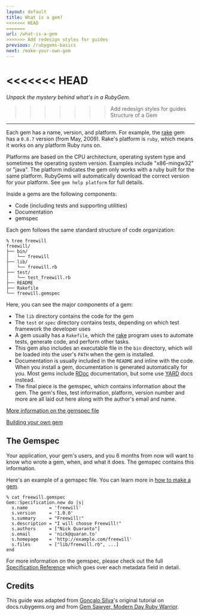 ```yaml
---
layout: default
title: What is a gem?
<<<<<<< HEAD
=======
url: /what-is-a-gem
>>>>>>> Add redesign styles for guides
previous: /rubygems-basics
next: /make-your-own-gem
---
```


<<<<<<< HEAD
=======
<em class="t-gray">Unpack the mystery behind what's in a RubyGem.</em>

>>>>>>> Add redesign styles for guides
Structure of a Gem
------------------

Each gem has a name, version, and platform. For example, the
[rake](http://rubygems.org/gems/rake) gem has a `0.8.7` version (from May,
2009).  Rake's platform is `ruby`, which means it works on any platform Ruby
runs on.

Platforms are based on the CPU architecture, operating system type and
sometimes the operating system version.  Examples include "x86-mingw32" or
"java".  The platform indicates the gem only works with a ruby built for the
same platform.  RubyGems will automatically download the correct version for
your platform.  See `gem help platform` for full details.

Inside a gems are the following components:

* Code (including tests and supporting utilities)
* Documentation
* gemspec

Each gem follows the same standard structure of code organization:

    % tree freewill
    freewill/
    ├── bin/
    │   └── freewill
    ├── lib/
    │   └── freewill.rb
    ├── test/
    │   └── test_freewill.rb
    ├── README
    ├── Rakefile
    └── freewill.gemspec

Here, you can see the major components of a gem:

* The `lib` directory contains the code for the gem
* The `test` or `spec` directory contains tests, depending on which test
  framework the developer uses
* A gem usually has a `Rakefile`, which the
  [rake](http://rake.rubyforge.org/) program uses to automate tests,
  generate code, and perform other tasks.
* This gem also includes an executable file in the
  `bin` directory, which will be loaded into the user's `PATH` when the gem is
  installed.
* Documentation is usually included in the `README` and inline with the code.
  When you install a gem, documentation is generated automatically for you.
  Most gems include [RDoc](http://rdoc.sourceforge.net/doc/) documentation,
  but some use [YARD](http://yardoc.org/) docs instead.
* The final piece is the gemspec, which contains information about the gem.
  The gem's files, test information, platform, version number and more are all
  laid out here along with the author's email and name.

[More information on the gemspec file](/specification-reference/)

[Building your own gem](/make-your-own-gem/)

The Gemspec
-----------

Your application, your gem's users, and you 6 months from now will want to
know who wrote a gem, when, and what it does.  The gemspec contains this
information.

Here's an example of a gemspec file. You can learn more in [how to make a
gem](/make-your-own-gem).

    % cat freewill.gemspec
    Gem::Specification.new do |s|
      s.name        = 'freewill'
      s.version     = '1.0.0'
      s.summary     = "Freewill!"
      s.description = "I will choose Freewill!"
      s.authors     = ["Nick Quaranto"]
      s.email       = 'nick@quaran.to'
      s.homepage    = 'http://example.com/freewill'
      s.files       = ["lib/freewill.rb", ...]
    end

For more information on the gemspec, please check out the full [Specification
Reference](/specification-reference) which goes over each metadata field in
detail.

Credits
-------

This guide was adapted from [Gonçalo
Silva](https://twitter.com/#!/goncalossilva)'s original tutorial on
docs.rubygems.org and from [Gem Sawyer, Modern Day Ruby
Warrior](http://rubylearning.com/blog/2010/10/06/gem-sawyer-modern-day-ruby-warrior/).
